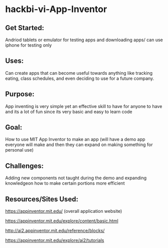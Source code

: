 # hackbi-vi-App-Inventor

## Get Started:
Andriod tablets or emulator for testing apps and downloading apps/ can use iphone for testing only

## Uses:
Can create apps that can become useful towards anything like tracking eating, class schedules, and even deciding to use for a future company.

## Purpose: 
App inventing is very simple yet an effective skill to have for anyone to have and its a lot of fun since its very basic and easy to learn code

## Goal: 
How to use MIT App Inventor to make an app (will have a demo app everyone will make and then they can expand on making something for personal use)

## Challenges: 
Adding new components not taught during the demo and expanding knowledgeon how to make certain portions more efficient

## Resources/Sites Used: 
https://appinventor.mit.edu/ (overall application website)

https://appinventor.mit.edu/explore/content/basic.html 

http://ai2.appinventor.mit.edu/reference/blocks/  

https://appinventor.mit.edu/explore/ai2/tutorials 
